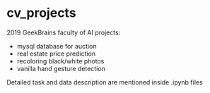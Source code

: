 # cv_projects
2019 GeekBrains faculty of AI projects:

- mysql database for auction
- real estate price prediction
- recoloring black/white photos
- vanilla hand gesture detection

 Detailed task and data description are mentioned inside .ipynb files

